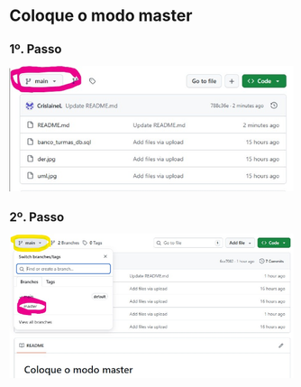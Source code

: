 # Coloque o modo master
## 1º. Passo
![Tela de login](./um.jpg)  



## 2º. Passo
![tela](./dois.jpg)














